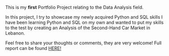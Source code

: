 This is my <b>first</b> Portfolio Project relating to the Data Analysis field.

In this project, I try to showcase my newly acquired Python and SQL skills
I have been learning Python and SQL on my own and wanted to put my skills to the test by creating an Analysis of the Second-Hand Car Market in Lebanon.

Feel free to share your thoughts or comments, they are very welcome! Full report can be found <a href='https://drive.google.com/file/d/1F5pkTZlzx8V4rqU-qa528o81_VKFX4t2/view?usp=sharing'>HERE!</a>
